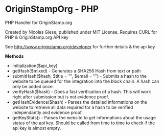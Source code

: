 # OriginStampOrg - PHP
PHP Handler for OriginStamp.org

Created by Nicolas Giese, published under MIT License. Requires CURL for PHP & OriginStamp.org API key

See http://www.originstamp.org/developer for further details & the api key 

**Methods**
*	Initialization($api_key)
* 	getHash($mixed) - Generates a SHA256 Hash from text or path
*	submitHash($hash, $title = "", $email = "") - Submits a hash to the website to be queued for the integration into the block chain. A hash can only be added once.
* 	verifyHash($hash) - Does a fast verification of a hash. This will work right after submission but is not evidence proof.
* 	getHashEvidence($hash) - Parses the detailed informations on the website to retrieve all data required for a hash to be verified independantly and evidence proof.
* 	getKeyStats() - Parses the website to get informations about the usage status of the api key. Should be called from time to time to check if the api key is almost empty.
